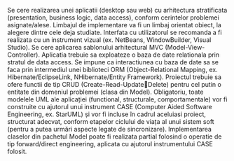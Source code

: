 Se cere realizarea unei aplicatii (desktop sau web) cu arhitectura stratificata (presentation, business
logic, data access), conform cerintelor problemei asignate/alese. Limbajul de implementare va fi un
limbaj orientat obiect, la alegere dintre cele deja studiate. Interfata cu utilizatorul se recomanda a fi
realizata cu un instrument vizual (ex. NetBeans, WindowBuilder, Visual Studio). Se cere aplicarea
sablonului arhitectural MVC (Model-View-Controller). Aplicatia trebuie sa exploateze o baza de date
relationala prin stratul de data access. Se impune ca interactiunea cu baza de date sa se faca prin
intermediul unei biblioteci ORM (Object-Relational Mapping, ex. Hibernate/EclipseLink,
NHibernate/Entity Framework). Proiectul trebuie sa ofere functii de tip CRUD (Create-Read-UpdateDelete) pentru cel putin o entitate din domeniul problemei (clasa din Model).
Obligatoriu, toate modelele UML ale aplicației (functional, structurale, comportamentale) vor fi
construite cu ajutorul unui instrument CASE (Computer Aided Software Engineering, ex. StarUML)
și vor fi incluse în cadrul aceluiasi proiect, structurat adecvat, conform etapelor ciclului de viața al
unui sistem soft (pentru a putea urmări aspecte legate de sincronizare). Implementarea claselor din
pachetul Model poate fi realizata partial folosind o operatie de tip forward/direct engineering, aplicata
cu ajutorul instrumentului CASE folosit. 